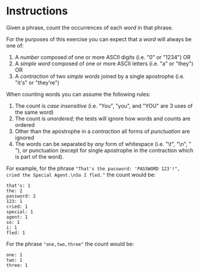 # Instructions

Given a phrase, count the occurrences of each _word_ in that phrase.

For the purposes of this exercise you can expect that a _word_ will always be one of:

1. A _number_ composed of one or more ASCII digits (i.e. "0" or "1234") OR
2. A _simple word_ composed of one or more ASCII letters (i.e. "a" or "they") OR
3. A _contraction_ of two _simple words_ joined by a single apostrophe (i.e. "it's" or "they're")

When counting words you can assume the following rules:

1. The count is _case insensitive_ (i.e. "You", "you", and "YOU" are 3 uses of the same word)
2. The count is _unordered_; the tests will ignore how words and counts are ordered
3. Other than the apostrophe in a _contraction_ all forms of _punctuation_ are ignored
4. The words can be separated by _any_ form of whitespace (i.e. "\t", "\n", " "), or
   punctuation (except for single apostrophe in the contraction which is part of the word).

For example, for the phrase `"That's the password: 'PASSWORD 123'!", cried the Special Agent.\nSo I fled."` the count would be:

```text
that's: 1
the: 2
password: 2
123: 1
cried: 1
special: 1
agent: 1
so: 1
i: 1
fled: 1
```

For the phrase `"one,two,three"` the count would be:

```text
one: 1
two: 1
three: 1
```
